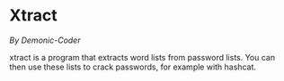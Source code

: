 # Xtract
*By Demonic-Coder*

xtract is a program that extracts word lists from password lists. 
You can then use these lists to crack passwords, for example with hashcat.
